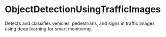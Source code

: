 # ObjectDetectionUsingTrafficImages
Detects and classifies vehicles, pedestrians, and signs in traffic images using deep learning for smart monitoring.
